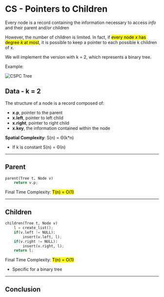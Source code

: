 # CS - Pointers to Children
Every node is a record containing the information necessary to access *info* and their 
parent and/or children

However, the number of children is limited. In fact, if <mark>every node *x* has degree *k*
at most</mark>, it is possible to keep a pointer to each possible k children of x.

We will implement the version with k = 2, which represents a binary tree.

Example:

![CSPC Tree](https://github.com/PayThePizzo/ASD/blob/main/Resources/CSPC-Tree.jpg?raw=TRUE)


## Data - k = 2

The structure of a node is a record composed of:
* **x.p**, pointer to the parent 
* **x.left**, pointer to left child
* **x.right**, pointer to right child
* **x.key**, the information contained within the node

**Spatial Complexity**: S(n) = Θ(k*n) 
* If k is constant S(n) = Θ(n)

---

## Parent

```python
parent(Tree t, Node v)
    return v.p;
```
Final Time Complexity: <mark>T(n) = O(1)</mark>

---

## Children

```python
children(Tree t, Node v)
    l = create_list();
    if(v.left != NULL):
        insert(v.left, l);
    if(v.right != NULL):
        insert(v.right, l);
    return l;
```
Final Time Complexity: <mark>T(n) = O(1)</mark>
* Specific for a binary tree
---

## Conclusion
